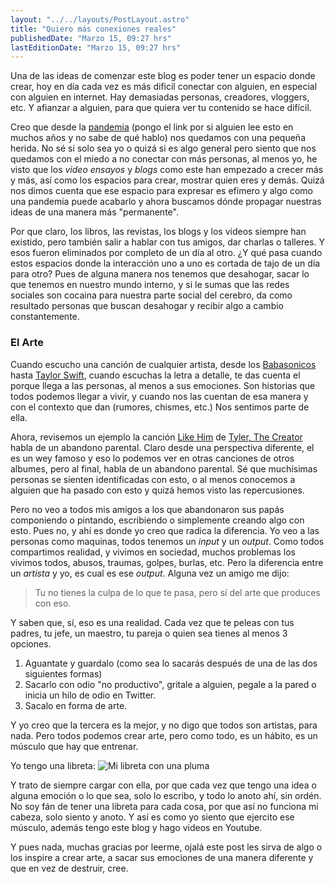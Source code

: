 ```yaml
---
layout: "../../layouts/PostLayout.astro"
title: "Quiero más conexiones reales"
publishedDate: "Marzo 15, 09:27 hrs"
lastEditionDate: "Marzo 15, 09:27 hrs"
---
```


Una de las ideas de comenzar este blog es poder tener un espacio donde crear, hoy en día cada vez es más dificil conectar con alguien, en especial con alguien en internet. Hay demasiadas personas, creadores, vloggers, etc. Y afianzar a alguien, para que quiera ver tu contenido se hace difícil.

Creo que desde la [pandemia](https://es.wikipedia.org/wiki/Pandemia_de_COVID-19) (pongo el link por si alguien lee esto en muchos años y no sabe de qué hablo) nos quedamos con una pequeña herida. No sé si solo sea yo o quizá si es algo general pero siento que nos quedamos con el miedo a no conectar con más personas, al menos yo, he visto que los _video ensayos_ y _blogs_ como este han empezado a crecer más y más, así como los espacios para crear, mostrar quien eres y demás. Quizá nos dimos cuenta que ese espacio para expresar es efimero y algo como una pandemia puede acabarlo y ahora buscamos dónde propagar nuestras ideas de una manera más "permanente".

Por que claro, los libros, las revistas, los blogs y los videos siempre han existido, pero también salir a hablar con tus amigos, dar charlas o talleres. Y esos fueron eliminados por completo de un día al otro. ¿Y qué pasa cuando estos espacios donde la interacción uno a uno es cortada de tajo de un día para otro? Pues de alguna manera nos tenemos que desahogar, sacar lo que tenemos en nuestro mundo interno, y si le sumas que las redes sociales son cocaina para nuestra parte social del cerebro, da como resultado personas que buscan desahogar y recibir algo a cambio constantemente.

### El Arte

Cuando escucho una canción de cualquier artista, desde los [Babasonicos](https://es.wikipedia.org/wiki/Babas%C3%B3nicos) hasta [Taylor Swift](https://es.wikipedia.org/wiki/Taylor_Swift), cuando escuchas la letra a detalle, te das cuenta el porque llega a las personas, al menos a sus emociones. Son historias que todos podemos llegar a vivir, y cuando nos las cuentan de esa manera y con el contexto que dan (rumores, chismes, etc.) Nos sentimos parte de ella.

Ahora, revisemos un ejemplo la canción [Like Him](https://www.youtube.com/watch?v=dgUHE8wWhiE) de [Tyler, The Creator](https://es.wikipedia.org/wiki/Tyler,_the_Creator) habla de un abandono parental. Claro desde una perspectiva diferente, el es un wey famoso y eso lo podemos ver en otras canciones de otros albumes, pero al final, habla de un abandono parental. Sé que muchísimas personas se sienten identificadas con esto, o al menos conocemos a alguien que ha pasado con esto y quizá hemos visto las repercusiones.

Pero no veo a todos mis amigos a los que abandonaron sus papás componiendo o pintando, escribiendo o simplemente creando algo con esto. Pues no, y ahí es donde yo creo que radica la diferencia. Yo veo a las personas como maquinas, todos tenemos un _input_ y un _output_. Como todos compartimos realidad, y vivimos en sociedad, muchos problemas los vivimos todos, abusos, traumas, golpes, burlas, etc. Pero la diferencia entre un _artista_ y yo, es cual es ese _output_. Alguna vez un amigo me dijo:

> Tu no tienes la culpa de lo que te pasa, pero sí del arte que produces con eso.

Y saben que, sí, eso es una realidad. Cada vez que te peleas con tus padres, tu jefe, un maestro, tu pareja o quien sea tienes al menos 3 opciones.

1. Aguantate y guardalo (como sea lo sacarás después de una de las dos siguientes formas)
2. Sacarlo con odio "no productivo", gritale a alguien, pegale a la pared o inicia un hilo de odio en Twitter.
3. Sacalo en forma de arte.

Y yo creo que la tercera es la mejor, y no digo que todos son artistas, para nada. Pero todos podemos crear arte, pero como todo, es un hábito, es un músculo que hay que entrenar.

Yo tengo una libreta:
![Mi libreta con una pluma](<https://firebasestorage.googleapis.com/v0/b/blog-d7288.firebasestorage.app/o/images%2FIMG_0987%20(1).jpg?alt=media&token=10f383fb-62fb-4475-94e5-4efe94656ca2>)

Y trato de siempre cargar con ella, por que cada vez que tengo una idea o alguna emoción o lo que sea, solo lo escribo, y todo lo anoto ahí, sin ordén. No soy fán de tener una libreta para cada cosa, por que así no funciona mi cabeza, solo siento y anoto. Y así es como yo siento que ejercito ese músculo, además tengo este blog y hago videos en Youtube.

Y pues nada, muchas gracias por leerme, ojalá este post les sirva de algo o los inspire a crear arte, a sacar sus emociones de una manera diferente y que en vez de destruir, cree.
